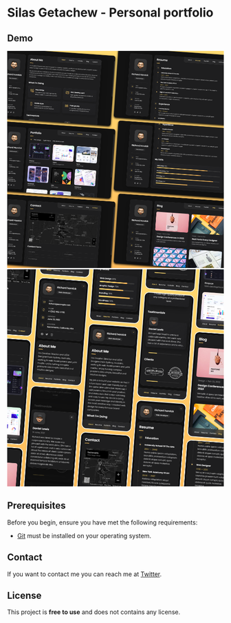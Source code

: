 # Silas Getachew - Personal portfolio

## Demo

![vCard Desktop Demo](./website-demo-image/desktop.png "Desktop Demo")
![vCard Mobile Demo](./website-demo-image/mobile.png "Mobile Demo")

## Prerequisites

Before you begin, ensure you have met the following requirements:

* [Git](https://git-scm.com/downloads "Download Git") must be installed on your operating system.

## Contact

If you want to contact me you can reach me at [Twitter](https://www.github.com/silogecho97).

## License

This project is **free to use** and does not contains any license.
